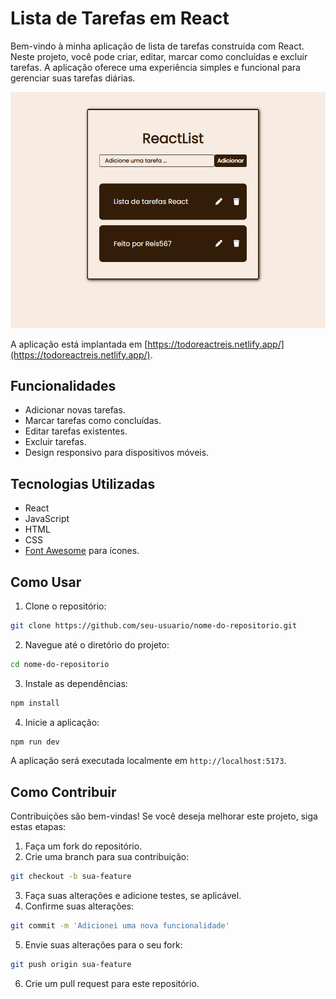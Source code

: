 # Lista de Tarefas em React

Bem-vindo à minha aplicação de lista de tarefas construída com React. Neste projeto, você pode criar, editar, marcar como concluídas e excluir tarefas. A aplicação oferece uma experiência simples e funcional para gerenciar suas tarefas diárias.

![Print](print.png)

A aplicação está implantada em [https://todoreactreis.netlify.app/](https://todoreactreis.netlify.app/).

## Funcionalidades

- Adicionar novas tarefas.
- Marcar tarefas como concluídas.
- Editar tarefas existentes.
- Excluir tarefas.
- Design responsivo para dispositivos móveis.

## Tecnologias Utilizadas

- React
- JavaScript
- HTML
- CSS
- [Font Awesome](https://fontawesome.com/) para ícones.

## Como Usar

1. Clone o repositório:

```bash
git clone https://github.com/seu-usuario/nome-do-repositorio.git
```

2. Navegue até o diretório do projeto:

```bash
cd nome-do-repositorio
```

3. Instale as dependências:

```bash
npm install
```

4. Inicie a aplicação:

```bash
npm run dev
```

A aplicação será executada localmente em `http://localhost:5173`.

## Como Contribuir

Contribuições são bem-vindas! Se você deseja melhorar este projeto, siga estas etapas:

1. Faça um fork do repositório.
2. Crie uma branch para sua contribuição:

```bash
git checkout -b sua-feature
```

3. Faça suas alterações e adicione testes, se aplicável.
4. Confirme suas alterações:

```bash
git commit -m 'Adicionei uma nova funcionalidade'
```

5. Envie suas alterações para o seu fork:

```bash
git push origin sua-feature
```

6. Crie um pull request para este repositório.
